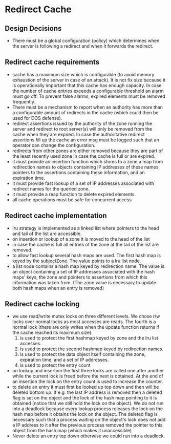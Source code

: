 # Redirect Cache

## Design Decisions
- There must be a global configuration (policy) which determines when the server is following a
  redirect and when it forwards the redirect.

## Redirect cache requirements
- cache has a maximum size which is configurable (to avoid memory exhaustion of the server in case
  of an attack). It is not fix size because it is operationally important that this cache has enough
  capacity. In case the number of cache entries exceeds a configurable threshold an alarm must go
  off. To prevent false alarms, expired elements must be removed frequently.
- There must be a mechanism to report when an authority has more than a configurable amount of
  redirects in the cache (which could then be used for DOS defense).
- redirect assertions issued by the authority of the zone running the server and redirect to root
  server(s) will only be removed from the cache when they are expired. In case the authoritative
  redirect assertions fill up the cache an error msg must be logged such that an operator can
  change the configuration.
- redirects from other zones are either removed because they are part of the least recently used
  zone in case the cache is full or are expired.
- it must provide an insertion function which stores to a zone a map from redirection names to
  objects containing IP addresses of these names, pointers to the assertions containing these
  information, and an expiration time.
- it must provide fast lookup of a set of IP addresses associated with redirect names for the
  queried zone.
- it must provide a reap function to delete expired elements.
- all cache operations must be safe for concurrent access

## Redirect cache implementation
- lru strategy is implemented as a linked list where pointers to the head and tail of the list are
  accessible.
- on insertion or lookup of a zone it is moved to the head of the list
- in case the cache is full all entries of the zone at the tail of the list are removed.
- to allow fast lookup several hash maps are used. The first hash map is keyed by the subjectZone.
  The value points to a lru list node.
- a list node contains a hash map keyed by redirection name. The value is an object containing a set
  of IP addresses associated with the hash maps' keys, the zone and pointers to assertions from
  which this information was taken from. (The zone value is necessary to update both hash maps when
  an entry is removed)

## Redirect cache locking
- we use read/write mutex locks on three different levels. We chose r/w locks over normal locks as
  most accesses are reads. The fourth is a normal lock (there are only writes when the update
  function returns if the cache reached its maximum size).
  1. is used to protect the first hashmap keyed by zone and the lru list accesses.
  2. is used to protect the second hashmap keyed by redirection names.
  3. is used to protect the data object itself containing the zone, expiration time, and a set of IP
     addresses.
  4. is used to protect the entry count
- on lookup and insertion the first three locks are called one after another while the current lock
  is freed before the next is obtained. At the end of an insertion the lock on the entry count is
  used to increase the counter.
- to delete an entry it must first be looked up top down and then will be deleted bottom up. If e.g.
  the last IP address is removed then a deleted flag is set on the object and the lock of the hash
  map pointing to it is obtained (notice that we still hold the lock on the object). We do not run
  into a deadlock because every lookup process releases the lock on the hash map before it obtains
  the lock on the object. The deleted flag is necessary such that a process waiting on the object's
  lock does not add a IP address to it after the previous process removed the pointer to this object
  from the hash map (which makes it unaccessible)
- Never delete an entry top down otherwise we could run into a deadlock.
